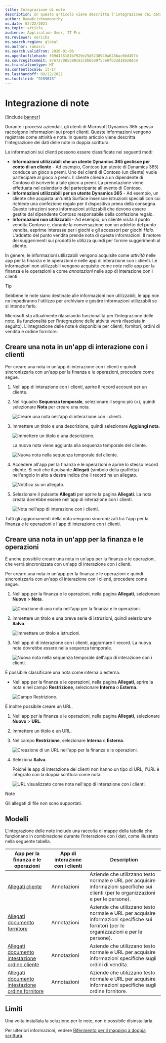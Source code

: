 ```yaml
---
title: Integrazione di note
description: In questo articolo viene descritta l'integrazione dei dati delle note in doppia scrittura.
author: RamaKrishnamoorthy
ms.date: 02/22/2021
ms.topic: article
audience: Application User, IT Pro
ms.reviewer: sericks
ms.search.region: global
ms.author: ramasri
ms.search.validFrom: 2020-01-06
ms.openlocfilehash: f09d455181b7929e25d5238949a0236ac60d457b
ms.sourcegitcommit: 87e727005399c82cbb6509f5ce9fb33d18928d30
ms.translationtype: HT
ms.contentlocale: it-IT
ms.lasthandoff: 08/12/2022
ms.locfileid: "9289018"
---
```

# <a name="note-integration"></a>Integrazione di note

[!include [banner](../../includes/banner.md)]



Durante i processi aziendali, gli utenti di Microsoft Dynamics 365 spesso raccolgono informazioni sui propri clienti. Queste informazioni vengono registrate come attività e note. In questo articolo viene descritta l'integrazione dei dati delle note in doppia scrittura.

Le informazioni sui clienti possono essere classificate nei seguenti modi:

+ **Informazioni utilizzabili che un utente Dynamics 365 gestisce per conto di un cliente** - Ad esempio, Contoso (un utente di Dynamics 365) conduce un gioco a premi. Uno dei clienti di Contoso (un cliente) vuole partecipare al gioco a premi. Il cliente chiede a un dipendente di Contoso di iscriverlo a tale gioco a premi. La prenotazione viene effettuata nel calendario del partecipante all'evento di Contoso.
+ **Informazioni utilizzabili per un utente Dynamics 365** - Ad esempio, un cliente che acquista un'unità Surface inserisce istruzioni speciali con cui richiede una confezione regalo per il dispositivo prima della consegna. Queste istruzioni sono informazioni utilizzabili che devono essere gestite dal dipendente Contoso responsabile della confezione regalo.
+ **Informazioni non utilizzabili** - Ad esempio, un cliente visita il punto vendita Contoso e, durante la conversazione con un addetto del punto vendita, esprime interesse per i giochi e gli accessori per giochi *Halo*. L'addetto del punto vendita prende nota di queste informazioni. Il motore dei suggerimenti sui prodotti le utilizza quindi per fornire suggerimenti al cliente.

In genere, le informazioni utilizzabili vengono acquisite come *attività* nelle app per la finanza e le operazioni e nelle app di interazione con i clienti. Le informazioni non utilizzabili vengono acquisite come *note* nelle app per la finanza e le operazioni e come *annotazioni* nelle app di interazione con i clienti.

> [!TIP]
> Sebbene le note siano destinate alle informazioni non utilizzabili, le app non ne impediranno l'utilizzo per archiviare e gestire informazioni utilizzabili se si intende farlo.

Microsoft sta attualmente rilasciando funzionalità per l'integrazione delle note. (la funzionalità per l'integrazione delle attività verrà rilasciata in seguito). L'integrazione delle note è disponibile per clienti, fornitori, ordini di vendita e ordine fornitore.

## <a name="create-a-note-in-a-customer-engagement-app"></a>Creare una nota in un'app di interazione con i clienti

Per creare una nota in un'app di interazione con i clienti e quindi sincronizzarla con un'app per la finanza e le operazioni, procedere come segue.

1. Nell'app di interazione con i clienti, aprire il record account per un cliente.
2. Nel riquadro **Sequenza temporale**, selezionare il segno più (**+**), quindi selezionare **Nota** per creare una nota.

    ![Creare una nota nell'app di interazione con i clienti.](media/notes-ce-1.png)

3. Immettere un titolo e una descrizione, quindi selezionare **Aggiungi nota**.

    ![Immettere un titolo e una descrizione.](media/notes-ce-2.png)

    La nuova nota viene aggiunta alla sequenza temporale del cliente.

    ![Nuova nota nella sequenza temporale del cliente.](media/notes-ce-3.png)

4. Accedere all'app per la finanza e le operazioni e aprire lo stesso record cliente. Si noti che il pulsante **Allegati** (simbolo della graffetta) nell'angolo in alto a destra indica che il record ha un allegato.

    ![Notifica su un allegato.](media/notes-ce-4.png)

5. Selezionare il pulsante **Allegati** per aprire la pagina **Allegati**. La nota creata dovrebbe essere nell'app di interazione con i clienti.

    ![Nota nell'app di interazione con i clienti.](media/notes-ce-5.png)

Tutti gli aggiornamenti della nota vengono sincronizzati tra l'app per la finanza e le operazioni e l'app di interazione con i clienti.

## <a name="create-a-note-in-a-finance-and-operations-app"></a>Creare una nota in un'app per la finanza e le operazioni

È anche possibile creare una nota in un'app per la finanza e le operazioni, che verrà sincronizzata con un'app di interazione con i clienti.

Per creare una nota in un'app per la finanza e le operazioni e quindi sincronizzarla con un'app di interazione con i clienti, procedere come segue.

1. Nell'app per la finanza e le operazioni, nella pagina **Allegati**, selezionare **Nuovo** \> **Nota**.

    ![Creazione di una nota nell'app per la finanza e le operazioni.](media/notes-fo-1.png)

2. Immettere un titolo e una breve serie di istruzioni, quindi selezionare **Salva**.

    ![Immettere un titolo e istruzioni.](media/notes-fo-2.png)

3. Nell'app di di interazione con i clienti, aggiornare il record. La nuova nota dovrebbe essere nella sequenza temporale.

    ![Nuova nota nella sequenza temporale dell'app di interazione con i clienti.](media/notes-fo-3.png)

È possibile classificare una nota come interna o esterna.

- Nell'app per la finanza e le operazioni, nella pagina **Allegati**, aprire la nota e nel campo **Restrizione**, selezionare **Interna** o **Esterna**.

    ![Campo Restrizione.](media/notes-fo-4.png)

È inoltre possibile creare un URL.

1. Nell'app per la finanza e le operazioni, nella pagina **Allegati**, selezionare **Nuovo** \> **URL**.
2. Immettere un titolo e un URL.
3. Nel campo **Restrizione**, selezionare **Interna** o **Esterna**.

    ![Creazione di un URL nell'app per la finanza e le operazioni.](media/notes-fo-5.png)

4. Seleziona **Salva**.

    Poiché le app di interazione dei clienti non hanno un tipo di URL, l'URL è integrato con la doppia scrittura come nota.

    ![URL visualizzato come nota nell'app di interazione con i clienti.](media/notes-ce-6.png)

> [!NOTE]
> Gli allegati di file non sono supportati.

## <a name="templates"></a>Modelli

L'integrazione delle note include una raccolta di mappe della tabella che funzionano in combinazione durante l'interazione con i dati, come illustrato nella seguente tabella.

| App per la finanza e le operazioni | App di interazione con i clienti | Description |
|----------------------------|-------------------------|-------------|
| [Allegati cliente](mapping-reference.md#230) | Annotazioni | Aziende che utilizzano testo normale e URL per acquisire informazioni specifiche sui clienti (per le organizzazioni e per le persone). |
| [Allegati documento fornitore](mapping-reference.md#231) | Annotazioni | Aziende che utilizzano testo normale e URL per acquisire informazioni specifiche sui fornitori (per le organizzazioni e per le persone). |
| [Allegati documento intestazione ordine cliente](mapping-reference.md#229) | Annotazioni | Aziende che utilizzano testo normale e URL per acquisire informazioni specifiche sugli ordini di vendita. |
| [Allegati documento intestazione ordine fornitore](mapping-reference.md#232) | Annotazioni | Aziende che utilizzano testo normale e URL per acquisire informazioni specifiche sugli ordine fornitore. |

## <a name="limitations"></a>Limiti

Una volta installata la soluzione per le note, non è possibile disinstallarla. 

Per ulteriori informazioni, vedere [Riferimento per il mapping a doppia scrittura](mapping-reference.md).

